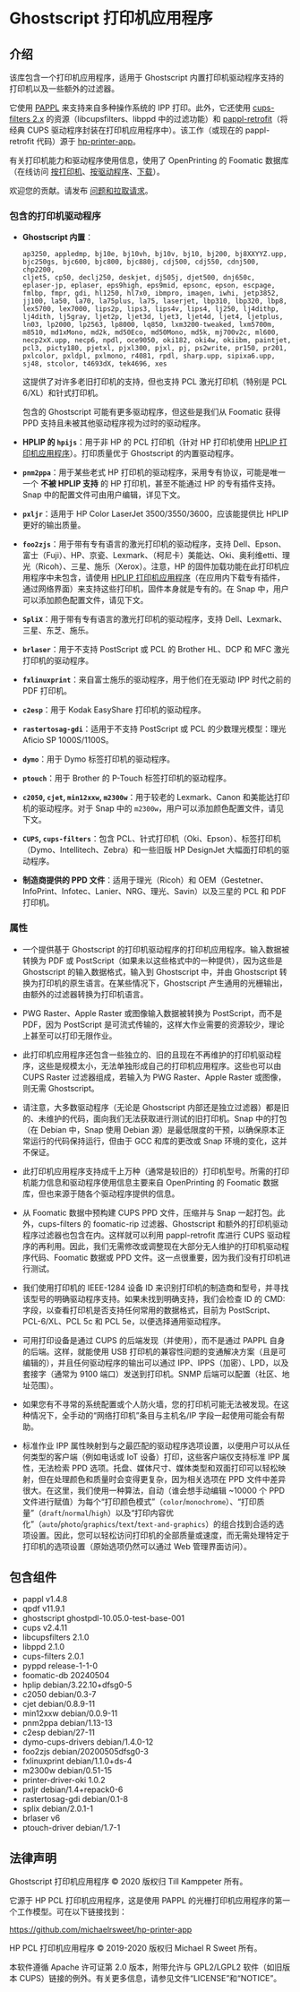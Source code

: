 # Ghostscript 打印机应用程序

## 介绍

该库包含一个打印机应用程序，适用于 Ghostscript 内置打印机驱动程序支持的打印机以及一些额外的过滤器。

它使用 [PAPPL](https://www.msweet.org/pappl) 来支持来自多种操作系统的 IPP 打印。此外，它还使用 [cups-filters 2.x](https://github.com/OpenPrinting/cups-filters) 的资源（libcupsfilters、libppd 中的过滤功能）和 [pappl-retrofit](https://github.com/OpenPrinting/pappl-retrofit)（将经典 CUPS 驱动程序封装在打印机应用程序中）。该工作（或现在的 pappl-retrofit 代码）源于 [hp-printer-app](https://github.com/michaelrsweet/hp-printer-app)。

有关打印机能力和驱动程序使用信息，使用了 OpenPrinting 的 Foomatic 数据库（在线访问 [按打印机](http://www.openprinting.org/printers/)、[按驱动程序](http://www.openprinting.org/drivers/)、[下载](http://github.com/OpenPrinting/foomatic-db)）。

欢迎您的贡献。请发布 [问题和拉取请求](https://github.com/OpenPrinting/ghostscript-printer-app)。

### 包含的打印机驱动程序

- **Ghostscript 内置**：
  ```
  ap3250, appledmp, bj10e, bj10vh, bj10v, bj10, bj200, bj8XXYYZ.upp,
  bjc250gs, bjc600, bjc800, bjc880j, cdj500, cdj550, cdnj500, chp2200,
  cljet5, cp50, declj250, deskjet, dj505j, djet500, dnj650c,
  eplaser-jp, eplaser, eps9high, eps9mid, epsonc, epson, escpage,
  fmlbp, fmpr, gdi, hl1250, hl7x0, ibmpro, imagen, iwhi, jetp3852,
  jj100, la50, la70, la75plus, la75, laserjet, lbp310, lbp320, lbp8,
  lex5700, lex7000, lips2p, lips3, lips4v, lips4, lj250, lj4dithp,
  lj4dith, lj5gray, ljet2p, ljet3d, ljet3, ljet4d, ljet4, ljetplus,
  ln03, lp2000, lp2563, lp8000, lq850, lxm3200-tweaked, lxm5700m,
  m8510, md1xMono, md2k, md50Eco, md50Mono, md5k, mj700v2c, ml600,
  necp2xX.upp, necp6, npdl, oce9050, oki182, oki4w, okiibm, paintjet,
  pcl3, picty180, pjetxl, pjxl300, pjxl, pj, ps2write, pr150, pr201,
  pxlcolor, pxldpl, pxlmono, r4081, rpdl, sharp.upp, sipixa6.upp,
  sj48, stcolor, t4693dX, tek4696, xes
  ```

  这提供了对许多老旧打印机的支持，但也支持 PCL 激光打印机（特别是 PCL 6/XL）和针式打印机。

  包含的 Ghostscript 可能有更多驱动程序，但这些是我们从 Foomatic 获得 PPD 支持且未被其他驱动程序视为过时的驱动程序。

- **HPLIP 的 `hpijs`**：用于非 HP 的 PCL 打印机（针对 HP 打印机使用 [HPLIP 打印机应用程序](https://snapcraft.io/hplip-printer-app)）。打印质量优于 Ghostscript 的内置驱动程序。

- **`pnm2ppa`**：用于某些老式 HP 打印机的驱动程序，采用专有协议，可能是唯一一个 **不被 HPLIP 支持** 的 HP 打印机，甚至不能通过 HP 的专有插件支持。Snap 中的配置文件可由用户编辑，详见下文。

- **`pxljr`**：适用于 HP Color LaserJet 3500/3550/3600，应该能提供比 HPLIP 更好的输出质量。

- **`foo2zjs`**：用于带有专有语言的激光打印机的驱动程序，支持 Dell、Epson、富士（Fuji）、HP、京瓷、Lexmark、（柯尼卡）美能达、Oki、奥利维etti、理光（Ricoh）、三星、施乐（Xerox）。注意，HP 的固件加载功能在此打印机应用程序中未包含，请使用 [HPLIP 打印机应用程序](https://snapcraft.io/hplip-printer-app)（在应用内下载专有插件，通过网络界面）来支持这些打印机，固件本身就是专有的。在 Snap 中，用户可以添加颜色配置文件，请见下文。

- **`SpliX`**：用于带有专有语言的激光打印机的驱动程序，支持 Dell、Lexmark、三星、东芝、施乐。

- **`brlaser`**：用于不支持 PostScript 或 PCL 的 Brother HL、DCP 和 MFC 激光打印机的驱动程序。

- **`fxlinuxprint`**：来自富士施乐的驱动程序，用于他们在无驱动 IPP 时代之前的 PDF 打印机。

- **`c2esp`**：用于 Kodak EasyShare 打印机的驱动程序。

- **`rastertosag-gdi`**：适用于不支持 PostScript 或 PCL 的少数理光模型：理光 Aficio SP 1000S/1100S。

- **`dymo`**：用于 Dymo 标签打印机的驱动程序。

- **`ptouch`**：用于 Brother 的 P-Touch 标签打印机的驱动程序。

- **`c2050`, `cjet`, `min12xxw`, `m2300w`**：用于较老的 Lexmark、Canon 和美能达打印机的驱动程序。对于 Snap 中的 `m2300w`，用户可以添加颜色配置文件，请见下文。

- **`CUPS`, `cups-filters`**：包含 PCL、针式打印机（Oki、Epson）、标签打印机（Dymo、Intellitech、Zebra）和一些旧版 HP DesignJet 大幅面打印机的驱动程序。

- **制造商提供的 PPD 文件**：适用于理光（Ricoh）和 OEM（Gestetner、InfoPrint、Infotec、Lanier、NRG、理光、Savin）以及三星的 PCL 和 PDF 打印机。

### 属性

- 一个提供基于 Ghostscript 的打印机驱动程序的打印机应用程序。输入数据被转换为 PDF 或 PostScript（如果未以这些格式中的一种提供），因为这些是 Ghostscript 的输入数据格式，输入到 Ghostscript 中，并由 Ghostscript 转换为打印机的原生语言。在某些情况下，Ghostscript 产生通用的光栅输出，由额外的过滤器转换为打印机语言。

- PWG Raster、Apple Raster 或图像输入数据被转换为 PostScript，而不是 PDF，因为 PostScript 是可流式传输的，这样大作业需要的资源较少，理论上甚至可以打印无限作业。

- 此打印机应用程序还包含一些独立的、旧的且现在不再维护的打印机驱动程序，这些是规模太小，无法单独形成自己的打印机应用程序。这些也可以由 CUPS Raster 过滤器组成，若输入为 PWG Raster、Apple Raster 或图像，则无需 Ghostscript。

- 请注意，大多数驱动程序（无论是 Ghostscript 内部还是独立过滤器）都是旧的、未维护的代码，面向我们无法获取进行测试的旧打印机。Snap 中的打包（在 Debian 中，Snap 使用 Debian 源）是最低限度的干预，以确保原本正常运行的代码保持运行，但由于 GCC 和库的更改或 Snap 环境的变化，这并不保证。

- 此打印机应用程序支持成千上万种（通常是较旧的）打印机型号。所需的打印机能力信息和驱动程序使用信息主要来自 OpenPrinting 的 Foomatic 数据库，但也来源于随各个驱动程序提供的信息。

- 从 Foomatic 数据中预构建 CUPS PPD 文件，压缩并与 Snap 一起打包。此外，cups-filters 的 foomatic-rip 过滤器、Ghostscript 和额外的打印机驱动程序过滤器也包含在内。这样就可以利用 pappl-retrofit 库进行 CUPS 驱动程序的再利用。因此，我们无需修改或调整现在大部分无人维护的打印机驱动程序代码、Foomatic 数据或 PPD 文件。这一点很重要，因为我们没有打印机进行测试。

- 我们使用打印机的 IEEE-1284 设备 ID 来识别打印机的制造商和型号，并寻找该型号的明确驱动程序支持。如果未找到明确支持，我们会检查 ID 的 CMD: 字段，以查看打印机是否支持任何常用的数据格式，目前为 PostScript、PCL-6/XL、PCL 5c 和 PCL 5e，以便选择通用驱动程序。

- 可用打印设备是通过 CUPS 的后端发现（并使用），而不是通过 PAPPL 自身的后端。这样，就能使用 USB 打印机的兼容性问题的变通解决方案（且是可编辑的），并且任何驱动程序的输出可以通过 IPP、IPPS（加密）、LPD，以及套接字（通常为 9100 端口）发送到打印机。SNMP 后端可以配置（社区、地址范围）。

- 如果您有不寻常的系统配置或个人防火墙，您的打印机可能无法被发现。在这种情况下，全手动的“网络打印机”条目与主机名/IP 字段一起使用可能会有帮助。

- 标准作业 IPP 属性映射到与之最匹配的驱动程序选项设置，以便用户可以从任何类型的客户端（例如电话或 IoT 设备）打印，这些客户端仅支持标准 IPP 属性，无法检索 PPD 选项。托盘、媒体尺寸、媒体类型和双面打印可以轻松映射，但在处理颜色和质量时会变得更复杂，因为相关选项在 PPD 文件中差异很大。在这里，我们使用一种算法，自动（谁会想手动编辑 ~10000 个 PPD 文件进行赋值）为每个“打印颜色模式”（`color`/`monochrome`）、“打印质量”（`draft`/`normal`/`high`）以及“打印内容优化”（`auto`/`photo`/`graphics`/`text`/`text-and-graphics`）的组合找到合适的选项设置。因此，您可以轻松访问打印机的全部质量或速度，而无需处理特定于打印机的选项设置（原始选项仍然可以通过 Web 管理界面访问）。

<!-- Begin Included Components -->
## 包含组件
  - pappl v1.4.8
  - qpdf v11.9.1
  - ghostscript ghostpdl-10.05.0-test-base-001
  - cups v2.4.11
  - libcupsfilters 2.1.0
  - libppd 2.1.0
  - cups-filters 2.0.1
  - pyppd release-1-1-0
  - foomatic-db 20240504
  - hplip debian/3.22.10+dfsg0-5
  - c2050 debian/0.3-7
  - cjet debian/0.8.9-11
  - min12xxw debian/0.0.9-11
  - pnm2ppa debian/1.13-13
  - c2esp debian/27-11
  - dymo-cups-drivers debian/1.4.0-12
  - foo2zjs debian/20200505dfsg0-3
  - fxlinuxprint debian/1.1.0+ds-4
  - m2300w debian/0.51-15
  - printer-driver-oki 1.0.2
  - pxljr debian/1.4+repack0-6
  - rastertosag-gdi debian/0.1-8
  - splix debian/2.0.1-1
  - brlaser v6
  - ptouch-driver debian/1.7-1
<!-- End Included Components -->

## 法律声明

Ghostscript 打印机应用程序 © 2020 版权归 Till Kamppeter 所有。

它源于 HP PCL 打印机应用程序，这是使用 PAPPL 的光栅打印机应用程序的第一个工作模型。可在以下链接找到：

https://github.com/michaelrsweet/hp-printer-app

HP PCL 打印机应用程序 © 2019-2020 版权归 Michael R Sweet 所有。

本软件遵循 Apache 许可证第 2.0 版本，附带允许与 GPL2/LGPL2 软件（如旧版本 CUPS）链接的例外。有关更多信息，请参见文件“LICENSE”和“NOTICE”。